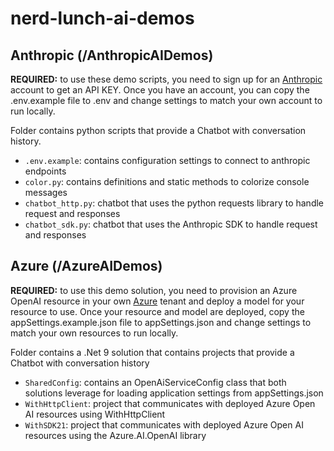 # nerd-lunch-ai-demos

## Anthropic (/AnthropicAIDemos)
**REQUIRED:** to use these demo scripts, you need to sign up for an [Anthropic](https://www.anthropic.com/) account to get an API KEY. Once you have an account, you can copy the .env.example file to .env and change settings to match your own account to run locally.  

Folder contains python scripts that provide a Chatbot with conversation history.

- ```.env.example```: contains configuration settings to connect to anthropic endpoints
- ```color.py```: contains definitions and static methods to colorize console messages
- ```chatbot_http.py```: chatbot that uses the python requests library to handle request and responses
- ```chatbot_sdk.py```: chatbot that uses the Anthropic SDK to handle request and responses

## Azure (/AzureAIDemos)
**REQUIRED:** to use this demo solution, you need to provision an Azure OpenAI resource in your own [Azure](https://portal.azure.com) tenant and deploy a model for your resource to use. Once your resource and model are deployed, copy the appSettings.example.json file to appSettings.json and change settings to match your own resources to run locally.  

Folder contains a .Net 9 solution that contains projects that provide a Chatbot with conversation history

- ```SharedConfig```: contains an OpenAiServiceConfig class that both solutions leverage for loading application settings from appSettings.json
- ```WithHttpClient```: project that communicates with deployed Azure Open AI resources using WithHttpClient
- ```WithSDK21```: project that communicates with deployed Azure Open AI resources using the Azure.AI.OpenAI library
